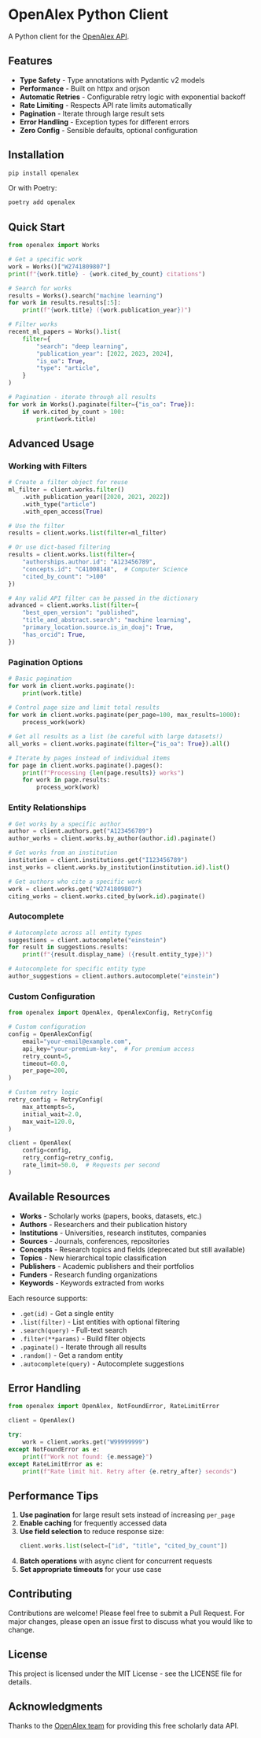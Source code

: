 # OpenAlex Python Client

A Python client for the [OpenAlex API](https://docs.openalex.org/).

## Features

- **Type Safety** - Type annotations with Pydantic v2 models
- **Performance** - Built on httpx and orjson
- **Automatic Retries** - Configurable retry logic with exponential backoff
- **Rate Limiting** - Respects API rate limits automatically
- **Pagination** - Iterate through large result sets
- **Error Handling** - Exception types for different errors
- **Zero Config** - Sensible defaults, optional configuration

## Installation

```bash
pip install openalex
```

Or with Poetry:

```bash
poetry add openalex
```

## Quick Start

```python
from openalex import Works

# Get a specific work
work = Works()["W2741809807"]
print(f"{work.title} - {work.cited_by_count} citations")

# Search for works
results = Works().search("machine learning")
for work in results.results[:5]:
    print(f"{work.title} ({work.publication_year})")

# Filter works
recent_ml_papers = Works().list(
    filter={
        "search": "deep learning",
        "publication_year": [2022, 2023, 2024],
        "is_oa": True,
        "type": "article",
    }
)

# Pagination - iterate through all results
for work in Works().paginate(filter={"is_oa": True}):
    if work.cited_by_count > 100:
        print(work.title)
```

## Advanced Usage

### Working with Filters

```python
# Create a filter object for reuse
ml_filter = client.works.filter()
    .with_publication_year([2020, 2021, 2022])
    .with_type("article") 
    .with_open_access(True)

# Use the filter
results = client.works.list(filter=ml_filter)

# Or use dict-based filtering
results = client.works.list(filter={
    "authorships.author.id": "A123456789",
    "concepts.id": "C41008148",  # Computer Science
    "cited_by_count": ">100"
})

# Any valid API filter can be passed in the dictionary
advanced = client.works.list(filter={
    "best_open_version": "published",
    "title_and_abstract.search": "machine learning",
    "primary_location.source.is_in_doaj": True,
    "has_orcid": True,
})
```

### Pagination Options

```python
# Basic pagination
for work in client.works.paginate():
    print(work.title)
    
# Control page size and limit total results
for work in client.works.paginate(per_page=100, max_results=1000):
    process_work(work)

# Get all results as a list (be careful with large datasets!)
all_works = client.works.paginate(filter={"is_oa": True}).all()

# Iterate by pages instead of individual items
for page in client.works.paginate().pages():
    print(f"Processing {len(page.results)} works")
    for work in page.results:
        process_work(work)
```

### Entity Relationships

```python
# Get works by a specific author
author = client.authors.get("A123456789")
author_works = client.works.by_author(author.id).paginate()

# Get works from an institution
institution = client.institutions.get("I123456789")
inst_works = client.works.by_institution(institution.id).list()

# Get authors who cite a specific work
work = client.works.get("W2741809807")
citing_works = client.works.cited_by(work.id).paginate()
```

### Autocomplete

```python
# Autocomplete across all entity types
suggestions = client.autocomplete("einstein")
for result in suggestions.results:
    print(f"{result.display_name} ({result.entity_type})")

# Autocomplete for specific entity type
author_suggestions = client.authors.autocomplete("einstein")
```

### Custom Configuration

```python
from openalex import OpenAlex, OpenAlexConfig, RetryConfig

# Custom configuration
config = OpenAlexConfig(
    email="your-email@example.com",
    api_key="your-premium-key",  # For premium access
    retry_count=5,
    timeout=60.0,
    per_page=200,
)

# Custom retry logic
retry_config = RetryConfig(
    max_attempts=5,
    initial_wait=2.0,
    max_wait=120.0,
)

client = OpenAlex(
    config=config,
    retry_config=retry_config,
    rate_limit=50.0,  # Requests per second
)
```

## Available Resources

- **Works** - Scholarly works (papers, books, datasets, etc.)
- **Authors** - Researchers and their publication history
- **Institutions** - Universities, research institutes, companies
- **Sources** - Journals, conferences, repositories
- **Concepts** - Research topics and fields (deprecated but still available)
- **Topics** - New hierarchical topic classification
- **Publishers** - Academic publishers and their portfolios
- **Funders** - Research funding organizations
- **Keywords** - Keywords extracted from works

Each resource supports:
- `.get(id)` - Get a single entity
- `.list(filter)` - List entities with optional filtering
- `.search(query)` - Full-text search
- `.filter(**params)` - Build filter objects
- `.paginate()` - Iterate through all results
- `.random()` - Get a random entity
- `.autocomplete(query)` - Autocomplete suggestions

## Error Handling

```python
from openalex import OpenAlex, NotFoundError, RateLimitError

client = OpenAlex()

try:
    work = client.works.get("W99999999")
except NotFoundError as e:
    print(f"Work not found: {e.message}")
except RateLimitError as e:
    print(f"Rate limit hit. Retry after {e.retry_after} seconds")
```

## Performance Tips

1. **Use pagination** for large result sets instead of increasing `per_page`
2. **Enable caching** for frequently accessed data
3. **Use field selection** to reduce response size:
   ```python
   client.works.list(select=["id", "title", "cited_by_count"])
   ```
4. **Batch operations** with async client for concurrent requests
5. **Set appropriate timeouts** for your use case

## Contributing

Contributions are welcome! Please feel free to submit a Pull Request. For major changes, please open an issue first to discuss what you would like to change.

## License

This project is licensed under the MIT License - see the LICENSE file for details.

## Acknowledgments

Thanks to the [OpenAlex team](https://openalex.org/) for providing this free scholarly data API.
